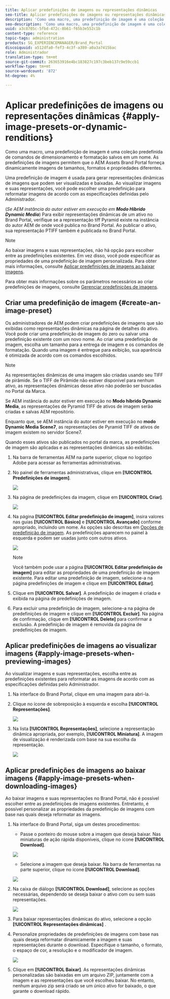```yaml
---
title: Aplicar predefinições de imagens ou representações dinâmicas
seo-title: Aplicar predefinições de imagens ou representações dinâmicas
description: 'Como uma macro, uma predefinição de imagem é uma coleção predefinida de comandos de dimensionamento e formatação salvos em um nome. As predefinições de imagens permitem que o AEM Assets Brand Portal forneça dinamicamente imagens de tamanhos, formatos e propriedades diferentes. '
seo-description: 'Como uma macro, uma predefinição de imagem é uma coleção predefinida de comandos de dimensionamento e formatação salvos em um nome. As predefinições de imagens permitem que o AEM Assets Brand Portal forneça dinamicamente imagens de tamanhos, formatos e propriedades diferentes. '
uuid: a3c8705c-5fbd-472c-8b61-f65b3e552c1b
content-type: reference
topic-tags: administration
products: SG_EXPERIENCEMANAGER/Brand_Portal
discoiquuid: a512dfa0-fef3-4c3f-a389-a0a3a7415bac
role: Administrador
translation-type: tm+mt
source-git-commit: 263653916e4bc183827c197c3beb137c9e59ccb1
workflow-type: tm+mt
source-wordcount: '872'
ht-degree: 4%

---
```



# Aplicar predefinições de imagens ou representações dinâmicas {#apply-image-presets-or-dynamic-renditions}

Como uma macro, uma predefinição de imagem é uma coleção predefinida de comandos de dimensionamento e formatação salvos em um nome. As predefinições de imagens permitem que o AEM Assets Brand Portal forneça dinamicamente imagens de tamanhos, formatos e propriedades diferentes.

Uma predefinição de imagem é usada para gerar representações dinâmicas de imagens que podem ser visualizadas e baixadas. Ao visualizar imagens e suas representações, você pode escolher uma predefinição para reformatar imagens de acordo com as especificações definidas pelo Administrador.

(*Se AEM instância do autor estiver em execução em **Modo Híbrido Dynamic Media***) Para exibir representações dinâmicas de um ativo no Brand Portal, verifique se a representação tiff Pyramid existe na instância do autor AEM de onde você publica no Brand Portal. Ao publicar o ativo, sua representação PTIFF também é publicada no Brand Portal.

>[!NOTE]
>
>Ao baixar imagens e suas representações, não há opção para escolher entre as predefinições existentes. Em vez disso, você pode especificar as propriedades de uma predefinição de imagem personalizada. Para obter mais informações, consulte [Aplicar predefinições de imagens ao baixar imagens](../using/brand-portal-image-presets.md#main-pars-text-1403412644).


Para obter mais informações sobre os parâmetros necessários ao criar predefinições de imagens, consulte [Gerenciar predefinições de imagens](https://docs.adobe.com/docs/en/AEM/6-0/administer/integration/dynamic-media/image-presets.html).

## Criar uma predefinição de imagem {#create-an-image-preset}

Os administradores de AEM podem criar predefinições de imagens que são exibidas como representações dinâmicas na página de detalhes do ativo. Você pode criar uma predefinição de imagem do zero ou salvar uma predefinição existente com um novo nome. Ao criar uma predefinição de imagem, escolha um tamanho para a entrega de imagem e os comandos de formatação. Quando uma imagem é entregue para exibição, sua aparência é otimizada de acordo com os comandos escolhidos.

>[!NOTE]
>
>As representações dinâmicas de uma imagem são criadas usando seu TIFF de pirâmide. Se o TIFF de Pirâmide não estiver disponível para nenhum ativo, as representações dinâmicas desse ativo não poderão ser buscadas no Portal da Marca.
>
>Se AEM instância do autor estiver em execução no **Modo híbrido Dynamic Media**, as representações de Pyramid TIFF de ativos de imagem serão criadas e salvas AEM repositório.
>
>Enquanto que, se AEM instância do autor estiver em execução no **modo Dynamic Media Scene7**, as representações de Pyramid TIFF de ativos de imagem existem no servidor Scene7.
>
>Quando esses ativos são publicados no portal da marca, as predefinições de imagem são aplicadas e as representações dinâmicas são exibidas.


1. Na barra de ferramentas AEM na parte superior, clique no logotipo Adobe para acessar as ferramentas administrativas.

1. No painel de ferramentas administrativas, clique em **[!UICONTROL Predefinições de imagem]**.

   ![](assets/admin-tools-panel-4.png)

1. Na página de predefinições da imagem, clique em **[!UICONTROL Criar]**.

   ![](assets/image_preset_homepage.png)

1. Na página **[!UICONTROL Editar predefinição de imagem]**, insira valores nas guias **[!UICONTROL Básico]** e **[!UICONTROL Avançado]** conforme apropriado, incluindo um nome. As opções são descritas em [Opções de predefinição de imagem](https://docs.adobe.com/docs/en/AEM/6-0/administer/integration/dynamic-media/image-presets.html#Image%20preset%20options). As predefinições aparecem no painel à esquerda e podem ser usadas junto com outros ativos.

   ![](assets/image_preset_create.png)

   >[!NOTE]
   >
   >Você também pode usar a página **[!UICONTROL Editar predefinição de imagem]** para editar as propriedades de uma predefinição de imagem existente. Para editar uma predefinição de imagem, selecione-a na página predefinições de imagem e clique em **[!UICONTROL Editar]**.

1. Clique em **[!UICONTROL Salvar]**. A predefinição de imagem é criada e exibida na página de predefinições de imagem.
1. Para excluir uma predefinição de imagem, selecione-a na página de predefinições de imagem e clique em **[!UICONTROL Excluir]**. Na página de confirmação, clique em **[!UICONTROL Delete]** para confirmar a exclusão. A predefinição de imagem é removida da página de predefinições de imagem.

## Aplicar predefinições de imagens ao visualizar imagens {#apply-image-presets-when-previewing-images}

Ao visualizar imagens e suas representações, escolha entre as predefinições existentes para reformatar as imagens de acordo com as especificações definidas pelo Administrador.

1. Na interface do Brand Portal, clique em uma imagem para abri-la.
1. Clique no ícone de sobreposição à esquerda e escolha **[!UICONTROL Representações]**.

   ![](assets/image-preset-previewrenditions.png)

1. Na lista **[!UICONTROL Representações]**, selecione a representação dinâmica apropriada, por exemplo, **[!UICONTROL Miniatura]**. A imagem de visualização é renderizada com base na sua escolha da representação.

   ![](assets/image-preset-previewrenditionthumbnail.png)

## Aplicar predefinições de imagens ao baixar imagens {#apply-image-presets-when-downloading-images}

Ao baixar imagens e suas representações no Brand Portal, não é possível escolher entre as predefinições de imagens existentes. Entretanto, é possível personalizar as propriedades da predefinição de imagens com base nas quais deseja reformatar as imagens.

1. Na interface do Brand Portal, siga um destes procedimentos:

   * Passe o ponteiro do mouse sobre a imagem que deseja baixar. Nas miniaturas de ação rápida disponíveis, clique no ícone **[!UICONTROL Download]**.

   ![](assets/downloadsingleasset.png)

   * Selecione a imagem que deseja baixar. Na barra de ferramentas na parte superior, clique no ícone **[!UICONTROL Download]**.

   ![](assets/downloadassets.png)

1. Na caixa de diálogo **[!UICONTROL Download]**, selecione as opções necessárias, dependendo se deseja baixar o ativo com ou sem suas representações.

   ![](assets/donload-assets-dialog.png)

1. Para baixar representações dinâmicas do ativo, selecione a opção **[!UICONTROL Representações dinâmicas]** .
1. Personalize propriedades de predefinições de imagens com base nas quais deseja reformatar dinamicamente a imagem e suas representações durante o download. Especifique o tamanho, o formato, o espaço de cor, a resolução e o modificador de imagem.

   ![](assets/dynamicrenditions.png)

1. Clique em **[!UICONTROL Baixar]**. As representações dinâmicas personalizadas são baixadas em um arquivo ZIP, juntamente com a imagem e as representações que você escolheu baixar. No entanto, nenhum arquivo zip será criado se um único ativo for baixado, o que garante o download rápido.
